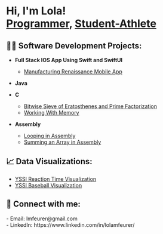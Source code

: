 <h1>Hi, I'm Lola! <br/><a href="https://github.com/lmfeurer">Programmer</a>, <a href="https://www.linkedin.com/in/lolamfeurer/">Student-Athlete</a></h1>

<h2>👨‍💻 Software Development Projects:</h2>

- <b>Full Stack IOS App Using Swift and SwiftUI</b>
  - [Manufacturing Renaissance Mobile App](https://github.com/mfgrenchicago/CIRN-2025)
 
  
- <b>Java</b>

  
- <b>C</b>
  - [Bitwise Sieve of Eratosthenes and Prime Factorization](https://github.com/lmfeurer/Bitwise-Sieve-of-Eratosthenes-and-Prime-Factorization)
  - [Working With Memory](https://github.com/lmfeurer/Working-With-Memory)

 

 

- <b>Assembly</b>
  - [Looping in Assembly](https://github.com/lmfeurer/Looping)
  - [Summing an Array in Assembly](https://github.com/lmfeurer/Summing-Array)
  




<h2>📈 Data Visualizations: </h2>

- [YSSI Reaction Time Visualization](https://lookerstudio.google.com/reporting/4d077e5d-acb4-4554-a18e-bf17199730d0)
- [YSSI Baseball Visualization](https://lookerstudio.google.com/reporting/7e2bac9b-c5c4-4f7e-8455-031b3a11c107)

<h2> 🤳 Connect with me:</h2>
- Email: lmfeurer@gmail.com <br/>
- LinkedIn: https://www.linkedin.com/in/lolamfeurer/


<!--
**lmfeurer/lmfeurer** is a ✨ _special_ ✨ repository because its `README.md` (this file) appears on your GitHub profile.

Here are some ideas to get you started:

- 🔭 I’m currently working on ...
- 🌱 I’m currently learning ...
- 👯 I’m looking to collaborate on ...
- 🤔 I’m looking for help with ...
- 💬 Ask me about ...
- 📫 How to reach me: ...
- 😄 Pronouns: ...
- ⚡ Fun fact: ...
-->
